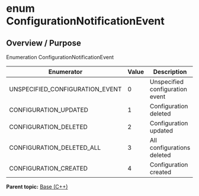 # enum ConfigurationNotificationEvent

## Overview / Purpose

Enumeration ConfigurationNotificationEvent

|Enumerator|Value|Description|
|----------|-----|-----------|
|UNSPECIFIED\_CONFIGURATION\_EVENT|0|Unspecified configuration event|
|CONFIGURATION\_UPDATED|1|Configuration deleted|
|CONFIGURATION\_DELETED|2|Configuration updated|
|CONFIGURATION\_DELETED\_ALL|3|All configurations deleted|
|CONFIGURATION\_CREATED|4|Configuration created|

**Parent topic:** [Base \(C++\)](../../summary_pages/Base.md)

